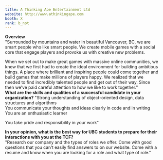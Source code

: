 ```yaml
---
title: A Thinking Ape Entertainment Ltd
website: http://www.athinkingape.com
booth: X
rank: b_not
---
```

**Overview**
<br>
"Surrounded by mountains and water in beautiful Vancouver, BC, we are smart people who like smart people. We create mobile games with a social core that engage players and provoke us with creative new problems.

When we set out to make great games with massive online communities, we knew that we first had to create the ideal environment for building ambitious things. A place where brilliant and inspiring people could come together and build games that make millions of players happy. We realized that we needed to find incredibly talented people and get out of their way. Since then we've paid careful attention to how we like to work together."
<br>
**What are the skills and qualities of a successful candidate in your organization?**
"Strong understanding of object-oriented design, data structures and algorithms
<br>
You communicate your thoughts and ideas clearly in code and in writing
<br>
You are an enthusiastic learner
<br>

You take pride and responsibility in your work"
<br>

**In your opinion, what is the best way for UBC students to prepare for their interactions with you at the TCF?**
<br>
"Research our company and the types of roles we offer. 
Come with good questions that you can't easily find answers to on our website. 
Come with a resume and know when you are looking for a role and what type of role."
